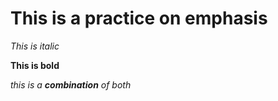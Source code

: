 # This is a practice on emphasis
_This is italic_

__This is bold__

_this is a __combination__ of both_
